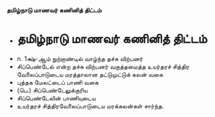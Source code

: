 **தமிழ்நாடு மாணவர் கணினித் திட்டம்**
- # தமிழ்நாடு மாணவர் கணினித் திட்டம்
- n. 1க்ஷ்-ஆம் நுற்றாண்டில் வாழ்ந்த தச்சு விற்பனர்
- சிப்பெண்டேல் என்ற தச்சு விற்பனர் வகுத்தமைத்த உயர்தரச் சித்திர வேலைப்பாடுடைய மரத்தாலான தட்டுமுட்டுக் கலன் வகை
- புத்தக மேலட்டைப் பாணி வகை
- (பெ.) சிப்பெண்டேலுக்குரிய
- சிப்பெண்டேலின் பாணியுடைய
- உயர்தரச் சித்திரவேலைப்பாடுடைய மரக்கலன்கள் சார்ந்த.

